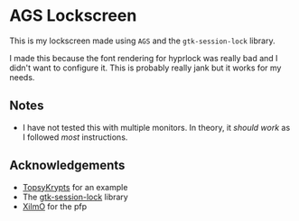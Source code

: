 # AGS Lockscreen

This is my lockscreen made using `AGS` and the `gtk-session-lock` library.

I made this because the font rendering for hyprlock was really bad and I didn't want to configure it. This is probably really jank but it works for my needs.

## Notes

- I have not tested this with multiple monitors. In theory, it _should work_ as I followed _most_ instructions.

## Acknowledgements

- [TopsyKrypts](https://github.com/gitmeED331/agsv2/tree/main/Lockscreen) for an example
- The [gtk-session-lock](https://github.com/Cu3PO42/gtk-session-lock) library
- [XilmO](https://www.pixiv.net/en/users/19389056) for the pfp
